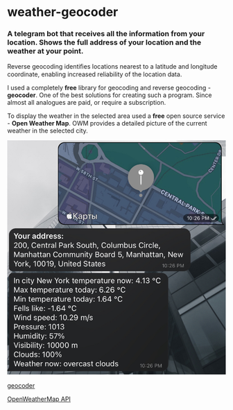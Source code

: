 # weather-geocoder

### A telegram bot that receives all the information from your location. Shows the full address of your location and the weather at your point.

Reverse geocoding identiﬁes locations nearest to a latitude and longitude coordinate, enabling increased reliability of the location data.

I used a completely **free** library for geocoding and reverse geocoding - **geocoder**. One of the best solutions for creating such a program.
Since almost all analogues are paid, or require a subscription.

To display the weather in the selected area used a **free** open source service - **Open Weather Map**.
OWM provides a detailed picture of the current weather in the selected city.

![Example](https://raw.githubusercontent.com/DmitryCherneckiy/weather-geocoder/main/examples/NY.PNG "NY")

[geocoder](https://pypi.org/project/geocoder/0.5.7/)

[OpenWeatherMap API](https://openweathermap.org/api)
